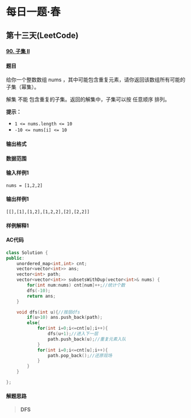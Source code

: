 # 每日一题·春

## 第十三天(LeetCode)

#### [90. 子集 II](https://leetcode-cn.com/problems/subsets-ii/)

#### 题目

给你一个整数数组 nums ，其中可能包含重复元素，请你返回该数组所有可能的子集（幂集）。

解集 不能 包含重复的子集。返回的解集中，子集可以按 任意顺序 排列。

**提示：**

- `1 <= nums.length <= 10`
- `-10 <= nums[i] <= 10`

#### 输出格式



#### 数据范围



#### 输入样例1

```
nums = [1,2,2]
```

#### 输出样例1

```
[[],[1],[1,2],[1,2,2],[2],[2,2]]
```

#### 样例解释1

> 

#### AC代码

```c++
class Solution {
public:
    unordered_map<int,int> cnt;
    vector<vector<int>> ans;
    vector<int> path;
    vector<vector<int>> subsetsWithDup(vector<int>& nums) {
        for(int num:nums) cnt[num]++;//统计个数
        dfs(-10);
        return ans;
    }

    void dfs(int u){//按层dfs
        if(u>10) ans.push_back(path);
        else{
            for(int i=0;i<=cnt[u];i++){
                dfs(u+1);//进入下一层
                path.push_back(u);//重复元素入队
            }
            for(int i=0;i<=cnt[u];i++){
                path.pop_back();//还原现场
            }
        }
    }

};
```

#### 解题思路

> **DFS**

>  

